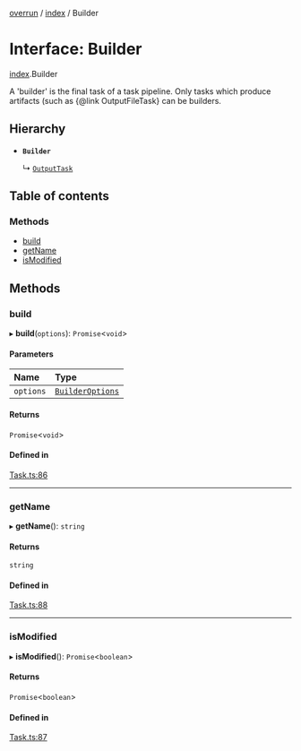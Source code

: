 [overrun](../README.md) / [index](../modules/index.md) / Builder

# Interface: Builder

[index](../modules/index.md).Builder

A 'builder' is the final task of a task pipeline. Only tasks which produce
artifacts (such as {@link OutputFileTask} can be builders.

## Hierarchy

- **`Builder`**

  ↳ [`OutputTask`](index.OutputTask.md)

## Table of contents

### Methods

- [build](index.Builder.md#build)
- [getName](index.Builder.md#getname)
- [isModified](index.Builder.md#ismodified)

## Methods

### build

▸ **build**(`options`): `Promise`<`void`\>

#### Parameters

| Name | Type |
| :------ | :------ |
| `options` | [`BuilderOptions`](index.BuilderOptions.md) |

#### Returns

`Promise`<`void`\>

#### Defined in

[Task.ts:86](https://github.com/viridia/overrun/blob/2973034/src/Task.ts#L86)

___

### getName

▸ **getName**(): `string`

#### Returns

`string`

#### Defined in

[Task.ts:88](https://github.com/viridia/overrun/blob/2973034/src/Task.ts#L88)

___

### isModified

▸ **isModified**(): `Promise`<`boolean`\>

#### Returns

`Promise`<`boolean`\>

#### Defined in

[Task.ts:87](https://github.com/viridia/overrun/blob/2973034/src/Task.ts#L87)
